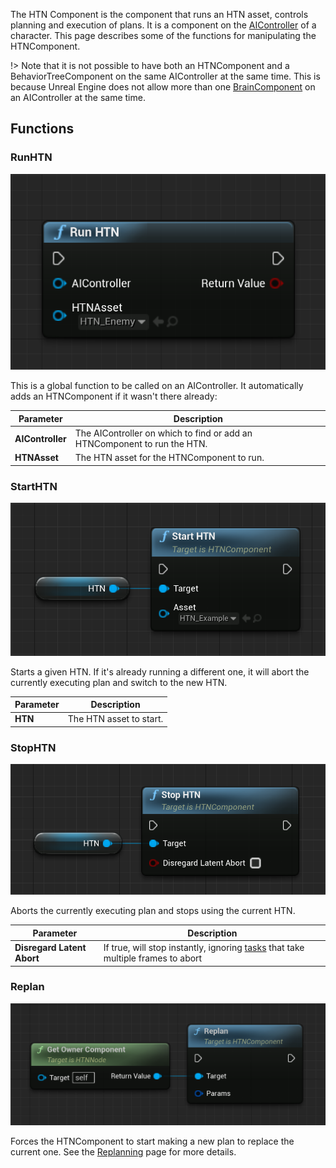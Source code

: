 The HTN Component is the component that runs an HTN asset, controls planning and execution of plans. 
It is a component on the [AIController](https://docs.unrealengine.com/en-US/InteractiveExperiences/Framework/Controller/AIController/) of a character. 
This page describes some of the functions for manipulating the HTNComponent.

!> Note that it is not possible to have both an HTNComponent and a BehaviorTreeComponent on the same AIController at the same time. This is because Unreal Engine does not allow more than one [BrainComponent](https://docs.unrealengine.com/en-US/API/Runtime/AIModule/UBrainComponent/) on an AIController at the same time.

## Functions

### RunHTN

![RunHTN](_media/run_htn.png ':size=400')

This is a global function to be called on an AIController. It automatically adds an HTNComponent if it wasn't there already:

Parameter|Description
---|---
**AIController**|The AIController on which to find or add an HTNComponent to run the HTN.
**HTNAsset**|The HTN asset for the HTNComponent to run. 

### StartHTN

![StartHTN](_media/start_htn.png ':size=400')

Starts a given HTN. If it's already running a different one, it will abort the currently executing plan and switch to the new HTN.

Parameter|Description
---|---
**HTN**|The HTN asset to start.

### StopHTN

![StopHTN](_media/stop_htn.png ':size=400')

Aborts the currently executing plan and stops using the current HTN.

Parameter|Description
---|---
**Disregard Latent Abort**|If true, will stop instantly, ignoring [tasks](task) that take multiple frames to abort

### Replan

![Replan HTN Component](_media/replan_htn_component.png ':size=400')

Forces the HTNComponent to start making a new plan to replace the current one. See the [Replanning](replanning.md) page for more details. 


